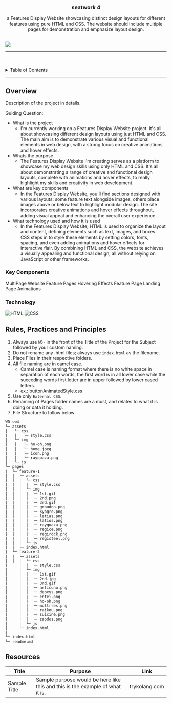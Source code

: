 <a name="readme-top">

<br/>

<br />
<div align="center">
  <a href="https://github.com/vizmarvz">
  <!-- TODO: If you want to add logo or banner you can add it here -->
  </a>
<!-- TODO: Change Title to the name of the title of your Project -->
  <h3 align="center">seatwork 4</h3>
</div>
<!-- TODO: Make a short description -->
<div align="center">
 a Features Display Website showcasing distinct design layouts for different features using pure HTML and CSS. The website should include multiple pages for demonstration and emphasize layout design.
</div>

<br />

<!-- TODO: Change the zyx-0314 into your github username  -->
<!-- TODO: Change the WD-Template-Project into the same name of your folder -->
![](https://visit-counter.vercel.app/counter.png?page=vizmarvz/WD-sw4)

---

<br />
<br />

<!-- TODO: If you want to add more layers for your readme -->
<details>
  <summary>Table of Contents</summary>
  <ol>
    <li>
      <a href="#overview">Overview</a>
      <ol>
        <li>
          <a href="#key-components">Key Components</a>
        </li>
        <li>
          <a href="#technology">Technology</a>
        </li>
      </ol>
    </li>
    <li>
      <a href="#rule,-practices-and-principles">Rules, Practices and Principles</a>
    </li>
    <li>
      <a href="#resources">Resources</a>
    </li>
  </ol>
</details>

---

## Overview

<!-- TODO: To be changed -->
<!-- The following are just sample -->
Description of the project in details.

Guiding Question:
- What is the project
  - I'm currently working on a Features Display Website project. It's all about showcasing different design layouts using just HTML and CSS. The main aim is to demonstrate various visual and functional elements in web design, with a strong focus on creative animations and hover effects.
- Whats the purpose
   - The Features Display Website I'm creating serves as a platform to showcase my web design skills using only HTML and CSS. It's all about demonstrating a range of creative and functional design layouts, complete with animations and hover effects, to really highlight my skills and creativity in web development.
- What are key components
  - In the Features Display Website, you'll find sections designed with various layouts: some feature text alongside images, others place images above or below text to highlight modular design. The site incorporates creative animations and hover effects throughout, adding visual appeal and enhancing the overall user experience.
- What technology used and how it is used
  - In the Features Display Website, HTML is used to organize the layout and content, defining elements such as text, images, and boxes. CSS steps in to style these elements by setting colors, fonts, spacing, and even adding animations and hover effects for interactive flair. By combining HTML and CSS, the website achieves a visually appealing and functional design, all without relying on JavaScript or other frameworks.

### Key Components
<!-- TODO: List of Key Components -->
<!-- The following are just sample -->
MultiPage Website
Feature Pages
Hovering Effects
Feature Page
Landing Page
Animations

### Technology
<!-- TODO: List of Technology Used -->
![HTML](https://img.shields.io/badge/HTML-E34F26?style=for-the-badge&logo=html5&logoColor=white)
![CSS](https://img.shields.io/badge/CSS-1572B6?style=for-the-badge&logo=css3&logoColor=white)

## Rules, Practices and Principles
1. Always use `WD-` in the front of the Title of the Project for the Subject followed by your custom naming.
2. Do not rename any .html files; always use `index.html` as the filename.
3. Place Files in their respective folders.
4. All file naming are in camel case.
   - Camel case is naming format where there is no white space in separation of each words, the first word is in all lower case while the succeding words first letter are in upper followed by lower cased letters.
   - ex.: buttonAnimatedStyle.css
5. Use only `External CSS`.
6. Renaming of Pages folder names are a must, and relates to what it is doing or data it holding.
7. File Structure to follow below.

```
WD-sw4
└─ assets
|   └─ css
|   |   └─ style.css
|   └─ img
|   |   └─ ho-oh.png
|   |   └─ home.jpeg
|   |   └─ icon.png
|   |   └─ rayquaza.png
|   └─ js
└─ pages
|  └─ feature-1
|  |  └─ assets
|  |  |  └─ css
|  |  |  |  └─ style.css
|  |  |  └─ img
|  |  |  |  └─ 1st.gif
|  |  |  |  └─ 2nd.png
|  |  |  |  └─ 3rd.gif
|  |  |  |  └─ groudon.png
|  |  |  |  └─ kyogre.png
|  |  |  |  └─ latias.png
|  |  |  |  └─ latios.png
|  |  |  |  └─ rayquaza.png
|  |  |  |  └─ regice.png
|  |  |  |  └─ regirock.png
|  |  |  |  └─ registeel.png
|  |  |  └─ js
|  |  └─ index.html
|  └─ feature-2
|  |  └─ assets
|  |  |  └─ css
|     |  |  └─ style.css
|     |  └─ img
|     |  |  └─ 1st.gif
|     |  |  └─ 2nd.jpg
|     |  |  └─ 3rd.gif
|     |  |  └─ articuno.png
|     |  |  └─ deoxys.png
|     |  |  └─ entei.png
|     |  |  └─ ho-oh.png
|     |  |  └─ moltrres.png
|     |  |  └─ raikou.png
|     |  |  └─ suicine.png
|     |  |  └─ zapdos.png
|     |  └─ js
|     └─ index.html
|
└─ index.html
└─ readme.md
```

## Resources

<!-- TODO: Add References -->
| Title | Purpose | Link |
|-|-|-|
| Sample Title | Sample purpose would be here like this and this is the example of what it is. | trykolang.com |
